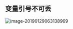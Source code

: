 ## 变量引号不可丢

![image-20190129063138969](https://ws3.sinaimg.cn/large/006tNc79ly1fzn22abntcj30u00u3jxm.jpg)